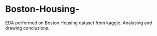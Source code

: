 # Boston-Housing-
EDA performed on Boston Housing dataset from kaggle.
Analysing and drawing conclusions.
